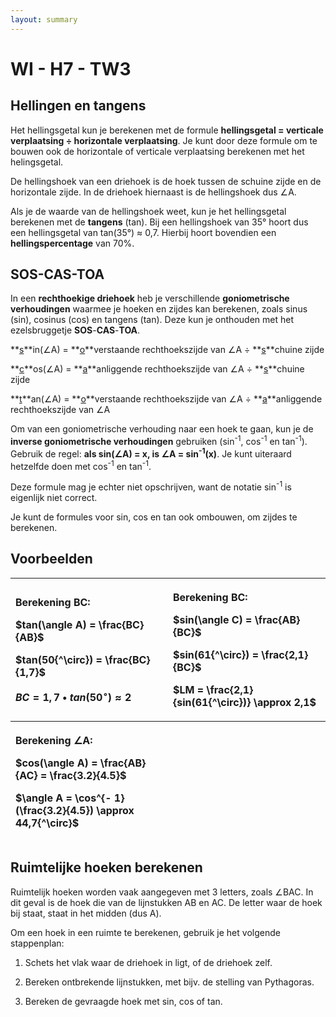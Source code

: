 ```yaml
---
layout: summary
---
```


# WI - H7 - TW3

## Hellingen en tangens

Het hellingsgetal kun je berekenen met de formule **hellingsgetal = verticale verplaatsing ÷ horizontale verplaatsing**. Je kunt door deze formule om te bouwen ook de horizontale of verticale verplaatsing berekenen met het helingsgetal.

De hellingshoek van een driehoek is de hoek tussen de schuine zijde en de horizontale zijde. In de driehoek hiernaast is de hellingshoek dus ∠A.

Als je de waarde van de hellingshoek weet, kun je het hellingsgetal berekenen met de **tangens** (tan). Bij een hellingshoek van 35° hoort dus een hellingsgetal van tan(35°) ≈ 0,7. Hierbij hoort bovendien een **hellingspercentage** van 70%.

## SOS-CAS-TOA

In een **rechthoekige driehoek** heb je verschillende **goniometrische verhoudingen** waarmee je hoeken en zijdes kan berekenen, zoals sinus (sin), cosinus (cos) en tangens (tan). Deze kun je onthouden met het ezelsbruggetje **SOS**-**CAS**-**TOA**.

**<u>s</u>**in(∠A) = **<u>o</u>**verstaande rechthoekszijde van ∠A ÷ **<u>s</u>**chuine zijde

**<u>c</u>**os(∠A) = **<u>a</u>**anliggende rechthoekszijde van ∠A ÷ **<u>s</u>**chuine zijde

**<u>t</u>**an(∠A) = **<u>o</u>**verstaande rechthoekszijde van ∠A ÷ **<u>a</u>**anliggende rechthoekszijde van ∠A

Om van een goniometrische verhouding naar een hoek te gaan, kun je de **inverse goniometrische verhoudingen** gebruiken (sin<sup>-1</sup>, cos<sup>-1</sup> en tan<sup>-1</sup>). Gebruik de regel: **als sin(∠A) = x, is ∠A = sin<sup>-1</sup>(x)**. Je kunt uiteraard hetzelfde doen met cos<sup>-1</sup> en tan<sup>-1</sup>.

Deze formule mag je echter niet opschrijven, want de notatie sin<sup>-1</sup> is eigenlijk niet correct.

Je kunt de formules voor sin, cos en tan ook ombouwen, om zijdes te berekenen.

## Voorbeelden

<table>
<colgroup>
<col style="width: 50%" />
<col style="width: 50%" />
</colgroup>
<thead>
<tr>
<th style="text-align: left;"><p></p>
<p>Berekening BC:</p>
<p><span class="math inline">$tan(\angle A) = \frac{BC}{AB}$</span></p>
<p><span class="math inline">$tan(50{^\circ}) = \frac{BC}{1,7}$</span></p>
<p><span class="math inline"><em>B</em><em>C</em> = 1, 7 • <em>t</em><em>a</em><em>n</em>(50<sup>∘</sup>) ≈ 2</span></p></th>
<th style="text-align: left;"><p></p>
<p>Berekening BC:</p>
<p><span class="math inline">$sin(\angle C) = \frac{AB}{BC}$</span></p>
<p><span class="math inline">$sin(61{^\circ}) = \frac{2,1}{BC}$</span></p>
<p><span class="math inline">$LM = \frac{2,1}{sin(61{^\circ})} \approx 2,1$</span></p></th>
</tr>
<tr>
<th style="text-align: left;"><p></p>
<p>Berekening ∠A:</p>
<p><span class="math inline">$cos(\angle A) = \frac{AB}{AC} = \frac{3.2}{4.5}$</span></p>
<p><span class="math inline">$\angle A = \cos^{- 1}(\frac{3.2}{4.5}) \approx 44,7{^\circ}$</span></p></th>
<th style="text-align: left;"></th>
</tr>
</thead>
<tbody>
</tbody>
</table>

## Ruimtelijke hoeken berekenen

Ruimtelijk hoeken worden vaak aangegeven met 3 letters, zoals $\angle$BAC. In dit geval is de hoek die van de lijnstukken AB en AC. De letter waar de hoek bij staat, staat in het midden (dus A).

Om een hoek in een ruimte te berekenen, gebruik je het volgende stappenplan:

1. Schets het vlak waar de driehoek in ligt, of de driehoek zelf.

2. Bereken ontbrekende lijnstukken, met bijv. de stelling van Pythagoras.

3. Bereken de gevraagde hoek met sin, cos of tan.
